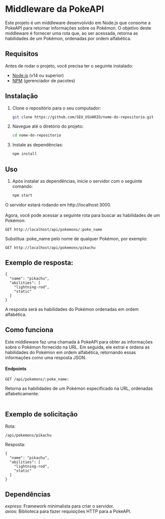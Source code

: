 # Middleware da PokeAPI

Este projeto é um middleware desenvolvido em Node.js que consome a PokeAPI para retornar informações sobre os Pokémon. O objetivo deste middleware é fornecer uma rota que, ao ser acessada, retorna as habilidades de um Pokémon, ordenadas por ordem alfabética.

## Requisitos

Antes de rodar o projeto, você precisa ter o seguinte instalado:

- [Node.js](https://nodejs.org/) (v14 ou superior)
- [NPM](https://www.npmjs.com/) (gerenciador de pacotes)

## Instalação

1. Clone o repositório para o seu computador:

   ```bash
   git clone https://github.com/SEU_USUARIO/nome-do-repositorio.git
   ```

2. Navegue até o diretório do projeto:

   ```bash
   cd nome-do-repositorio

   ```

3. Instale as dependências:
   ```bash
   npm install
   ```

## Uso

1. Após instalar as dependências, inicie o servidor com o seguinte comando:

   ```bash
   npm start

   ```

O servidor estará rodando em http://localhost:3000. <br><br>
Agora, você pode acessar a seguinte rota para buscar as habilidades de um Pokémon:

    GET http://localhost/api/pokemons/:poke_name

Substitua :poke_name pelo nome de qualquer Pokémon, por exemplo:

    GET http://localhost/api/pokemons/pikachu

## Exemplo de resposta:

    {
      "name": "pikachu",
      "abilities": [
        "lightning-rod",
        "static"
      ]
    }

A resposta será as habilidades do Pokémon ordenadas em ordem alfabética.

## Como funciona

Este middleware faz uma chamada à PokeAPI para obter as informações sobre o Pokémon fornecido na URL. Em seguida, ele extrai e ordena as habilidades do Pokémon em ordem alfabética, retornando essas informações como uma resposta JSON.

#### Endpoints

    GET /api/pokemons/:poke_name:

Retorna as habilidades de um Pokémon especificado na URL, ordenadas alfabeticamente.
<br><br>

## Exemplo de solicitação

Rota:

    /api/pokemons/pikachu

Resposta:

    {
      "name": "pikachu",
      "abilities": [
        "lightning-rod",
        "static"
      ]
    }

## Dependências

_express_: Framework minimalista para criar o servidor.
<br>
_axios_: Biblioteca para fazer requisições HTTP para a PokeAPI.
